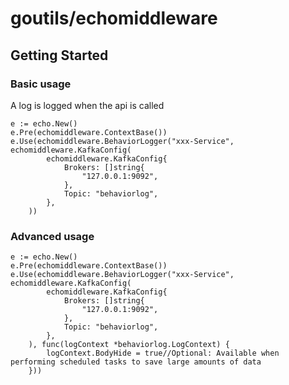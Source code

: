 # goutils/echomiddleware

## Getting Started

### Basic usage
A log is logged when the api is called
```golang
e := echo.New()
e.Pre(echomiddleware.ContextBase())
e.Use(echomiddleware.BehaviorLogger("xxx-Service", echomiddleware.KafkaConfig(
		echomiddleware.KafkaConfig{
			Brokers: []string{
				"127.0.0.1:9092",
			},
			Topic: "behaviorlog",
		},
	))
```
### Advanced usage
```golang
e := echo.New()
e.Pre(echomiddleware.ContextBase())
e.Use(echomiddleware.BehaviorLogger("xxx-Service", echomiddleware.KafkaConfig(
		echomiddleware.KafkaConfig{
			Brokers: []string{
				"127.0.0.1:9092",
			},
			Topic: "behaviorlog",
		},
	), func(logContext *behaviorlog.LogContext) {
		logContext.BodyHide = true//Optional: Available when performing scheduled tasks to save large amounts of data
	}))
```